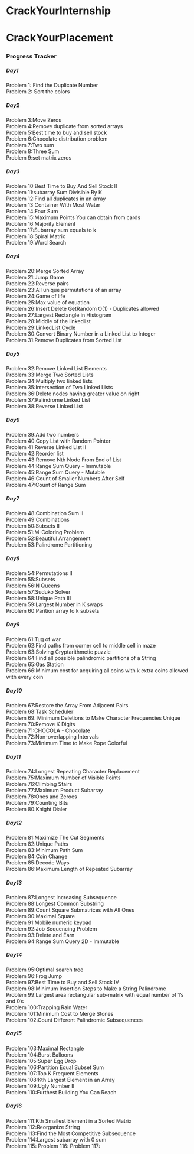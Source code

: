   
<h1>CrackYourInternship</h1>
<h1>CrackYourPlacement</h1>
<h3>Progress Tracker</h3>
<h5>Day1</h5>

 Problem 1: Find the Duplicate Number<br>
 Problem 2: Sort the colors<br>

 <h5>Day2</h5>
Problem 3:Move Zeros <br>
Problem 4:Remove duplicate from sorted arrays<br>
Problem 5:Best time to buy and sell stock<br>
Problem 6:Chocolate distribution problem<br>
Problem 7:Two sum <br>
Problem 8:Three Sum<br>
Problem 9:set matrix zeros<br>

<h5>Day3</h5>
Problem 10:Best Time to Buy And Sell Stock II <br>
Problem 11:subarray Sum Divisible By K <br>
Problem 12:Find all duplicates in an array <br>
Problem 13:Container With Most Water <br>
Problem 14:Four Sum<br>
Problem 15:Maximum Points You can obtain from cards<br>
Problem 16:Majority Element<br>
Problem 17:Subarray sum equals to k<br>
Problem 18:Spiral Matrix<br>
Problem 19:Word Search<br>

<h5>Day4</h5>
Problem 20:Merge Sorted Array<br>
Problem 21:Jump Game<br>
Problem 22:Reverse pairs<br>
Problem 23:All unique permutations of an array<br>
Problem 24:Game of life<br>
Problem 25:Max value of equation<br>
Problem 26:Insert Delete GetRandom O(1) - Duplicates allowed<br>
Problem 27:Largest Rectangle in Histogram<br>
Problem 28:Middle of the linkedlist<br>
Problem 29:LinkedList Cycle<br>
Problem 30:Convert Binary Number in a Linked List to Integer<br>
Problem 31:Remove Duplicates from Sorted List<br>

<h5>Day5</h5>
Problem 32:Remove Linked List Elements<br>
Problem 33:Merge Two Sorted Lists<br>
Problem 34:Multiply two linked lists<br>
Problem 35:Intersection of Two Linked Lists<br>
Problem 36:Delete nodes having greater value on right<br>
Problem 37:Palindrome Linked List<br>
Problem 38:Reverse Linked List<br>

<h5>Day6</h5>
Problem 39:Add two numbers<br>
Problem 40:Copy List with Random Pointer<br>
Problem 41:Reverse Linked List II<br>
Problem 42:Reorder list<br>
Problem 43:Remove Nth Node From End of List<br>
Problem 44:Range Sum Query - Immutable<br>
Problem 45:Range Sum Query - Mutable<br>
Problem 46:Count of Smaller Numbers After Self<br>
Problem 47:Count of Range Sum<br>

<h5>Day7</h5>
Problem 48:Combination Sum II<br>
Problem 49:Combinations<br>
Problem 50:Subsets II<br>
Problem 51:M-Coloring Problem<br>
Problem 52:Beautiful Arrangement<br>
Problem 53:Palindrome Partitioning<br>

<h5>Day8</h5>
Problem 54:Permutations II<br>
Problem 55:Subsets<br>
Problem 56:N Queens<br>
Problem 57:Suduko Solver<br>
Problem 58:Unique Path III<br>
Problem 59:Largest Number in K swaps<br>
Problem 60:Parition array to k subsets<br>

<h5>Day9</h5>
Problem 61:Tug of war<br>
Problem 62:Find paths from corner cell to middle cell in maze<br>
Problem 63:Solving Cryptarithmetic puzzle<br>
Problem 64:Find all possible palindromic partitions of a String<br>
Problem 65:Gas Station<br>
Problem 66:Minimum cost for acquiring all coins with k extra coins allowed with every coin<br>

<h5>Day10</h5>
Problem 67:Restore the Array From Adjacent Pairs<br>
Problem 68:Task Scheduler<br>
Problem 69: Minimum Deletions to Make Character Frequencies Unique<br>
Problem 70:Remove K Digits<br>
Problem 71:CHOCOLA - Chocolate<br>
Problem 72:Non-overlapping Intervals<br>
Problem 73:Minimum Time to Make Rope Colorful<br>

<h5>Day11</h5>
Problem 74:Longest Repeating Character Replacement<br>
Problem 75:Maximum Number of Visible Points<br>
Problem 76:Climbing Stairs<br>
Problem 77:Maximum Product Subarray<br>
Problem 78:Ones and Zeroes<br>
Problem 79:Counting Bits<br>
Problem 80:Knight Dialer<br>

<h5>Day12</h5>
Problem 81:Maximize The Cut Segments<br>
Problem 82:Unique Paths<br>
Problem 83:Minimum Path Sum<br>
Problem 84:Coin Change<br>
Problem 85:Decode Ways<br>
Problem 86:Maximum Length of Repeated Subarray<br>

<h5>Day13</h5>
Problem 87:Longest Increasing Subsequence<br>
Problem 88:Longest Common Substring<br>
Problem 89:Count Square Submatrices with All Ones<br>
Problem 90:Maximal Square<br>
Problem 91:Mobile numeric keypad<br>
Problem 92:Job Sequencing Problem<br>
Problem 93:Delete and Earn<br>
Problem 94:Range Sum Query 2D - Immutable<br>

<h5>Day14</h5>
Problem 95:Optimal search tree<br>
Problem 96:Frog Jump<br>
Problem 97:Best Time to Buy and Sell Stock IV<br>
Problem 98:Minimum Insertion Steps to Make a String Palindrome<br>
Problem 99:Largest area rectangular sub-matrix with equal number of 1’s and 0’s<br>
Problem 100:Trapping Rain Water<br>
Problem 101:Minimum Cost to Merge Stones<br>
Problem 102:Count Different Palindromic Subsequences<br>

<h5>Day15</h5>
Problem 103:Maximal Rectangle<br>
Problem 104:Burst Balloons<br>
Problem 105:Super Egg Drop<br>
Problem 106:Partition Equal Subset Sum<br>
Problem 107:Top K Frequent Elements<br>
Problem 108:Kth Largest Element in an Array<br>
Problem 109:Ugly Number II<br>
Problem 110:Furthest Building You Can Reach<br>

<h5>Day16</h5>
Problem 111:Kth Smallest Element in a Sorted Matrix<br>
Problem 112:Reorganize String<br>
Problem 113:Find the Most Competitive Subsequence<br>
Problem 114:Largest subarray with 0 sum<br>
Problem 115:
Problem 116:
Problem 117: